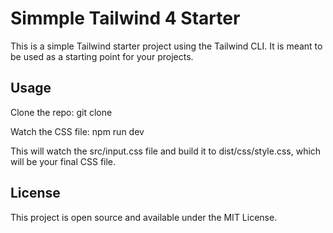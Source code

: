 # Simmple Tailwind 4 Starter
This is a simple Tailwind starter project using the Tailwind CLI. It is meant to be used as a starting point for your projects.
## Usage
Clone the repo:
git clone

Watch the CSS file:
npm run dev

This will watch the src/input.css file and build it to dist/css/style.css, which will be your final CSS file.

## License
This project is open source and available under the MIT License.